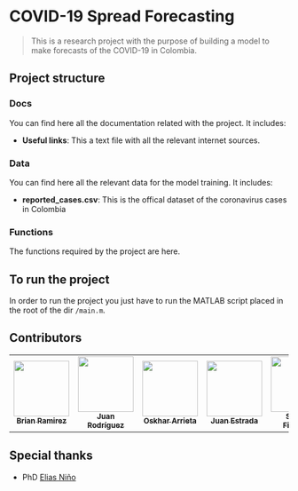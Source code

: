 # COVID-19 Spread Forecasting
> This is a research project with the purpose of building a model to make forecasts of the COVID-19 in Colombia.

## Project structure
### Docs
You can find here all the documentation related with the project. It includes:
- **Useful links**: This a text file with all the relevant internet sources.

### Data
You can find here all the relevant data for the model training. It includes:
- **reported_cases.csv**: This is the offical dataset of the coronavirus cases in Colombia

### Functions
The functions required by the project are here.

## To run the project
In order to run the project you just have to run the MATLAB script placed in the root of the dir `/main.m`.

## Contributors
<table>
  <tr>
    <td align="center"><a href="https://github.com/brianr482"><img src="https://avatars.githubusercontent.com/u/26311880?v=3" width="100px;" alt=""/><br /><sub><b>Brian Ramirez</b></sub></a>
    </td>
    <td align="center"><a href="https://github.com/sjdonado"><img src="https://avatars.githubusercontent.com/u/27580836?v=3" width="100px;" alt=""/><br /><sub><b>Juan Rodríguez</b></sub></a>
    </td>
    <td align="center"><a href="https://github.com/oskhar1099"><img src="https://avatars.githubusercontent.com/u/44534546?v=3" width="100px;" alt=""/><br /><sub><b>Oskhar Arrieta</b></sub></a>
    </td>
    <td align="center"><a href="https://github.com/Juanse11"><img src="https://avatars.githubusercontent.com/u/26317261?v=3" width="100px;" alt=""/><br /><sub><b>Juan Estrada</b></sub></a>
    </td>
    <td align="center"><a href="https://github.com/sharonfm"><img src="https://avatars0.githubusercontent.com/u/22806904?v=3" width="100px;" alt=""/><br /><sub><b>Sharon Figueroa</b></sub></a>
    </td>
    <td align="center"><a href="https://github.com/Ycristian01"><img src="https://avatars2.githubusercontent.com/u/25647410?v=3" width="100px;" alt=""/><br /><sub><b>Cristian Yepes</b></sub></a>
    </td>
  </tr>
  </table>

## Special thanks
- PhD [Elias Niño](https://sites.google.com/a/vt.edu/eliasnino/)
